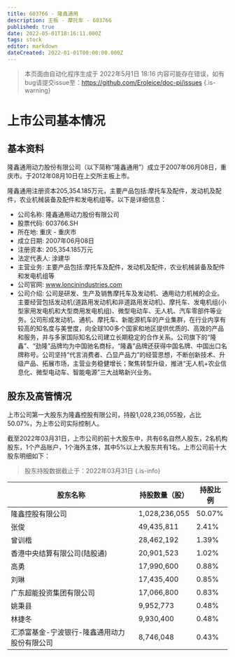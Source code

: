 ```yaml
---
title: 603766 - 隆鑫通用
description: 主板 - 摩托车 - 603766
published: true
date: 2022-05-01T18:16:11.000Z
tags: stock
editor: markdown
dateCreated: 2022-01-01T00:00:00.000Z
---
```


> 本页面由自动化程序生成于 2022年5月1日 18:16
> 内容可能存在错误，如有bug请提交issue至：https://github.com/Eroleice/doc-pi/issues
{.is-warning}

# 上市公司基本情况

## 基本资料

隆鑫通用动力股份有限公司（以下简称“隆鑫通用”）成立于2007年06月08日，重庆市。于2012年08月10日在上交所主板上市。

隆鑫通用注册资本205,354.185万元，主要产品包括:摩托车及配件，发动机及配件，农业机械装备及配件和发电机组等。以下是详细信息：

- 公司名称: 隆鑫通用动力股份有限公司
- 股票代码: 603766.SH
- 所在地: 重庆 - 重庆市
- 成立日期: 2007年06月08日
- 注册资本: 205,354.185万元
- 法定代表人: 涂建华
- 主营业务: 主要产品包括:摩托车及配件，发动机及配件，农业机械装备及配件和发电机组等
- 公司官网: www.loncinindustries.com
- 公司介绍: 公司是研发、生产及销售摩托车及发动机、通用动力机械的企业。主要经营包括发动机(道路用发动机和非道路用发动机)、摩托车、发电机组(小型家用发电机和大型商用发电机组)、微型电动车、无人机、汽车零部件等业务。公司形成发动机、通机、摩托车、新能源机车的产业集群，在行业内享有较高的知名度与美誉度，向全球100多个国家和地区提供优质的、高效的产品和服务，并与多家国际知名公司建立长期稳定的合作关系。公司旗下的“隆鑫”、“劲隆”品牌均为中国驰名商标，“隆鑫”品牌还获得中国名牌、中国出口名牌称号。公司坚持“代言消费者、凸显产品力”的经营思想，不断创新技术、升级产品、拓展市场，主营业务稳健增长；聚焦转型升级，推进“无人机+农业信息化、微型电动车、智能电源”三大战略新兴业务。


## 股东及高管情况

上市公司第一大股东为隆鑫控股有限公司，持股1,028,236,055股，占比50.07%，为上市公司实际控制人。

截至2022年03月31日，上市公司的前十大股东中，共有6名自然人股东，2名机构股东，1个产品账户，1个海外主体，其中5%以上大股东共有1名。上市公司前十大股东明细如下：

> 股东持股数据截止于：2022年03月31日
{.is-info}

| 股东名称 | 持股数量（股） | 持股比例 |
| --- | --- | --- |
| 隆鑫控股有限公司 | 1,028,236,055 | 50.07% |
| 张俊 | 49,435,811 | 2.41% |
| 曾训楷 | 28,462,192 | 1.39% |
| 香港中央结算有限公司(陆股通) | 20,901,523 | 1.02% |
| 高勇 | 17,990,600 | 0.88% |
| 刘琳 | 17,435,400 | 0.85% |
| 广东超能投资集团有限公司 | 17,066,800 | 0.83% |
| 姚秉县 | 9,952,773 | 0.48% |
| 林捷冬 | 9,930,400 | 0.48% |
| 汇添富基金-宁波银行-隆鑫通用动力股份有限公司 | 8,746,048 | 0.43% |





